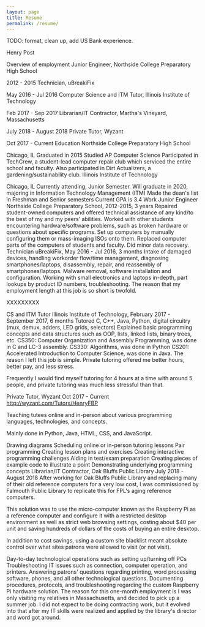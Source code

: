 ```yaml
---
layout: page
title: Resume
permalink: /resume/
---
```


TODO: format, clean up, add US Bank experience.
	
Henry Post

Overview of employment
Junior Engineer, Northside College Preparatory High School

2012 - 2015
Technician, uBreakiFix

May 2016 - Jul 2016
Computer Science and ITM Tutor, Illinois Institute of Technology

Feb 2017 - Sep 2017
Librarian/IT Contractor, Martha's Vineyard, Massachusetts

July 2018 - August 2018
Private Tutor, Wyzant

Oct 2017 - Current
Education
Northside College Preparatory High School

Chicago, IL
Graduated in 2015
Studied AP Computer Science
Participated in TechCrew, a student-lead computer repair club which serviced the entire school and faculty.
Also participated in Dirt Actualizers, a gardening/sustainability club.
Illinois Institute of Technology

Chicago, IL
Currently attending, Junior Semester.
Will graduate in 2020, majoring in Information Technology Management (ITM)
Made the dean's list in Freshman and Senior semesters
Current GPA is 3.4
Work
Junior Engineer
Northside College Preparatory School, 2012-2015, 3 years
Repaired student-owned computers and offered technical assistance of any kind/to the best of my and my peers’ abilities.
Worked with other students encountering hardware/software problems, such as broken hardware or questions about specific programs.
Set up computers by manually configuring them or mass-imaging ISOs onto them.
Replaced computer parts of the computers of students and faculty.
Did minor data recovery.
Technician
uBreakiFix, May 2016 - Jul 2016, 3 months
Intake of damaged devices, handling workorder flow/time management, diagnosing smartphones/laptops, disassembly, repair, and reassembly of smartphones/laptops.
Malware removal, software installation and configuration.
Working with small electronics and laptops in-depth, part lookups by product ID numbers, troubleshooting.
The reason that my employment length at this job is so short is twofold.

XXXXXXXXX

CS and ITM Tutor
Illinois Institute of Technology, February 2017 - September 2017, 6 months
Tutored C, C++, Java, Python, digital circuitry (mux, demux, adders, LED grids, selectors)
Explained basic programming concepts and data structures such as OOP, lists, linked lists, binary trees, etc.
CS350: Computer Organization and Assembly Programming, was done in C and LC-3 assembly.
CS330: Algorithms, was done in Python
CS201: Accelerated Introduction to Computer Science, was done in Java.
The reason I left this job is simple. Private tutoring offered me better hours, better pay, and less stress.

Frequently I would find myself tutoring for 4 hours at a time with around 5 people, and private tutoring was much less stressful than that.

Private Tutor, Wyzant
Oct 2017 - Current
http://wyzant.com/Tutors/HenryFBP

Teaching tutees online and in-person about various programming languages, technologies, and concepts.

Mainly done in Python, Java, HTML, CSS, and JavaScript.

Drawing diagrams
Scheduling online or in-person tutoring lessons
Pair programming
Creating lesson plans and exercises
Creating interactive programming challenges
Aiding in test/exam preparation
Creating pieces of example code to illustrate a point
Demonstrating underlying programming concepts
Librarian/IT Contractor, Oak Bluffs Public Library
July 2018 - August 2018
After working for Oak Bluffs Public Library and replacing many of their old reference computers for a very low cost, I was commissioned by Falmouth Public Library to replicate this for FPL's aging reference computers.

This solution was to use the micro-computer known as the Raspberry Pi as a reference computer and configure it with a restricted desktop environment as well as strict web browsing settings, costing about $40 per unit and saving hundreds of dollars of the costs of buying an entire desktop.

In addition to cost savings, using a custom site blacklist meant absolute control over what sites patrons were allowed to visit (or not visit).

Day-to-day technological operations such as setting up/turning off PCs
Troubleshooting IT issues such as connection, computer operation, and printers.
Answering patrons' questions regarding printing, word processing software, phones, and all other technological questions.
Documenting procedures, protocols, and troubleshooting regarding the custom Raspberry Pi hardware solution.
The reason for this one-month employment is I was only visiting my relatives in Massachusetts, and decided to pick up a summer job. I did not expect to be doing contracting work, but it evolved into that after my IT skills were realized and applied by the library's director and word got around.